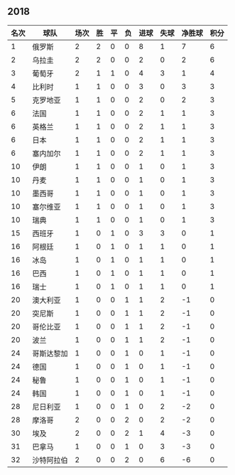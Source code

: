 ## 2018

|名次|球队|场次|胜|平|负|进球|失球|净胜球|积分|
|---|---|---|---|---|---|---|---|---|---|
|1|俄罗斯|2|2|0|0|8|1|7|6|
|2|乌拉圭|2|2|0|0|2|0|2|6|
|3|葡萄牙|2|1|1|0|4|3|1|4|
|4|比利时|1|1|0|0|3|0|3|3|
|5|克罗地亚|1|1|0|0|2|0|2|3|
|6|法国|1|1|0|0|2|1|1|3|
|6|英格兰|1|1|0|0|2|1|1|3|
|6|日本|1|1|0|0|2|1|1|3|
|6|塞内加尔|1|1|0|0|2|1|1|3|
|10|伊朗|1|1|0|0|1|0|1|3|
|10|丹麦|1|1|0|0|1|0|1|3|
|10|墨西哥|1|1|0|0|1|0|1|3|
|10|塞尔维亚|1|1|0|0|1|0|1|3|
|10|瑞典|1|1|0|0|1|0|1|3|
|15|西班牙|1|0|1|0|3|3|0|1|
|16|阿根廷|1|0|1|0|1|1|0|1|
|16|冰岛|1|0|1|0|1|1|0|1|
|16|巴西|1|0|1|0|1|1|0|1|
|16|瑞士|1|0|1|0|1|1|0|1|
|20|澳大利亚|1|0|0|1|1|2|-1|0|
|20|突尼斯|1|0|0|1|1|2|-1|0|
|20|哥伦比亚|1|0|0|1|1|2|-1|0|
|20|波兰|1|0|0|1|1|2|-1|0|
|24|哥斯达黎加|1|0|0|1|0|1|-1|0|
|24|德国|1|0|0|1|0|1|-1|0|
|24|秘鲁|1|0|0|1|0|1|-1|0|
|24|韩国|1|0|0|1|0|1|-1|0|
|28|尼日利亚|1|0|0|1|0|2|-2|0|
|28|摩洛哥|2|0|0|2|0|2|-2|0|
|30|埃及|2|0|0|2|1|4|-3|0|
|31|巴拿马|1|0|0|1|0|3|-3|0|
|32|沙特阿拉伯|2|0|0|2|0|6|-6|0|

